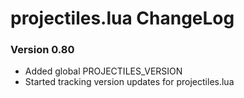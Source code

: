 # projectiles.lua ChangeLog

### Version 0.80
- Added global PROJECTILES_VERSION
- Started tracking version updates for projectiles.lua
